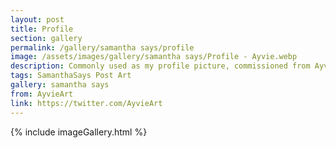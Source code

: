 ```yaml
---
layout: post
title: Profile
section: gallery
permalink: /gallery/samantha says/profile
image: /assets/images/gallery/samantha says/Profile - Ayvie.webp
description: Commonly used as my profile picture, commissioned from AyvieArt.
tags: SamanthaSays Post Art
gallery: samantha says
from: AyvieArt
link: https://twitter.com/AyvieArt
---
```

{% include imageGallery.html %}